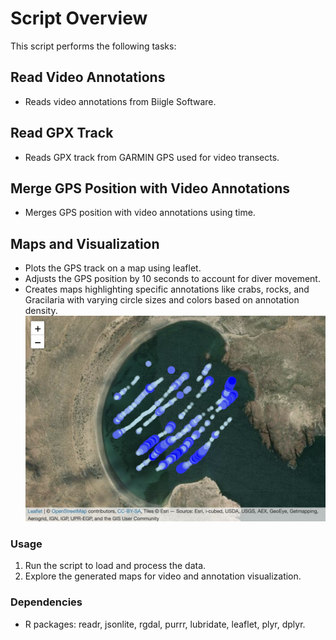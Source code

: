 # Script Overview

This script performs the following tasks:

## Read Video Annotations
- Reads video annotations from Biigle Software.

## Read GPX Track
- Reads GPX track from GARMIN GPS used for video transects.

## Merge GPS Position with Video Annotations
- Merges GPS position with video annotations using time.

## Maps and Visualization
- Plots the GPS track on a map using leaflet.
- Adjusts the GPS position by 10 seconds to account for diver movement.
- Creates maps highlighting specific annotations like crabs, rocks, and Gracilaria with varying circle sizes and colors based on annotation density.
![](https://github.com/gonzalobravoargentina/video_transects_BIIGLE/blob/master/Map_example.png)


### Usage
1. Run the script to load and process the data.
2. Explore the generated maps for video and annotation visualization.

### Dependencies
- R packages: readr, jsonlite, rgdal, purrr, lubridate, leaflet, plyr, dplyr.


